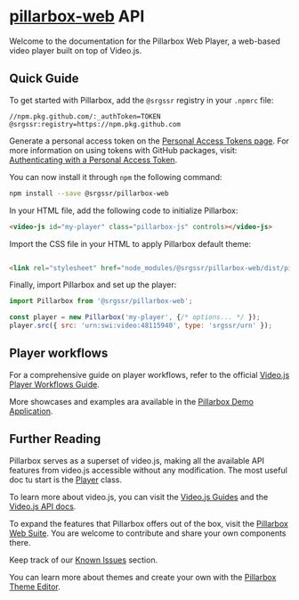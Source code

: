 # [pillarbox-web](https://github.com/SRGSSR/pillarbox-web) API

Welcome to the documentation for the Pillarbox Web Player, a web-based video player built on top of
Video.js.

## Quick Guide

To get started with Pillarbox, add the `@srgssr` registry in your `.npmrc` file:

```text
//npm.pkg.github.com/:_authToken=TOKEN
@srgssr:registry=https://npm.pkg.github.com
```

Generate a personal access token on the [Personal Access Tokens page][token-settings]. For more
information on using tokens with GitHub packages,
visit: [Authenticating with a Personal Access Token][token-guide].

You can now install it through `npm` the following command:

```bash
npm install --save @srgssr/pillarbox-web
```

In your HTML file, add the following code to initialize Pillarbox:

```html
<video-js id="my-player" class="pillarbox-js" controls></video-js>
```

Import the CSS file in your HTML to apply Pillarbox default theme:

```html

<link rel="stylesheet" href="node_modules/@srgssr/pillarbox-web/dist/pillarbox.min.css"/>
```

Finally, import Pillarbox and set up the player:

```javascript
import Pillarbox from '@srgssr/pillarbox-web';

const player = new Pillarbox('my-player', {/* options... */ });
player.src({ src: 'urn:swi:video:48115940', type: 'srgssr/urn' });
```

## Player workflows

For a comprehensive guide on player workflows, refer to the
official [Video.js Player Workflows Guide](https://videojs.com/guides/player-workflows/).

More showcases and examples ara available in
the [Pillarbox Demo Application](https://srgssr.github.io/pillarbox-web-demo/showcase).

## Further Reading

Pillarbox serves as a superset of video.js, making all the available API features from video.js
accessible without any modification. The most useful doc tu start is the [Player](./Player.html)
class.

To learn more about video.js, you can visit the [Video.js Guides](https://videojs.com/guides) and
the [Video.js API docs](https://docs.videojs.com/).

To expand the features that Pillarbox offers out of the box, visit the [Pillarbox Web
Suite](https://github.com/SRGSSR/pillarbox-web-suite). You are welcome to contribute and share your
own components there.

Keep track of our [Known Issues](./tutorial-Known%20Issues.html) section.

You can learn more about themes and create your own with
the [Pillarbox Theme Editor](https://srgssr.github.io/pillarbox-web-theme-editor).


[token-settings]: https://github.com/settings/tokens

[token-guide]: https://docs.github.com/en/packages/working-with-a-github-packages-registry/working-with-the-npm-registry#authenticating-with-a-personal-access-token
